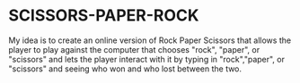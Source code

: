 # SCISSORS-PAPER-ROCK
  My idea is to create an online version of Rock Paper Scissors that allows the player to play against the computer that chooses "rock", "paper", or "scissors" and lets the player interact with it by typing in "rock","paper", or "scissors" and seeing who won and who lost between the two.
